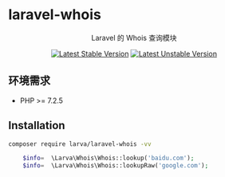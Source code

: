 # laravel-whois

<p align="center">Laravel 的 Whois 查询模块</p>

<p align="center">
<a href="https://packagist.org/packages/larva/laravel-whois"><img src="https://poser.pugx.org/larva/laravel-whois/v/stable.svg" alt="Latest Stable Version"></a>
<a href="https://packagist.org/packages/larva/laravel-whois"><img src="https://poser.pugx.org/larva/laravel-whois/v/unstable.svg" alt="Latest Unstable Version"></a>
</p>

## 环境需求

- PHP >= 7.2.5

## Installation

```bash
composer require larva/laravel-whois -vv
```

```php
    $info=  \Larva\Whois\Whois::lookup('baidu.com');
    $info=  \Larva\Whois\Whois::lookupRaw('google.com');
```
